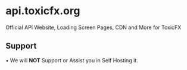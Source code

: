 # api.toxicfx.org
Official API Website, Loading Screen Pages, CDN and More for ToxicFX

## Support
• We will **NOT** Support or Assist you in Self Hosting it.
